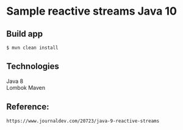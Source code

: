 #   Sample reactive streams Java 10
 
 
## Build app
 
```
$ mvn clean install  
```

## Technologies

Java 8  
Lombok 
Maven 

## Reference:

```
https://www.journaldev.com/20723/java-9-reactive-streams
```
